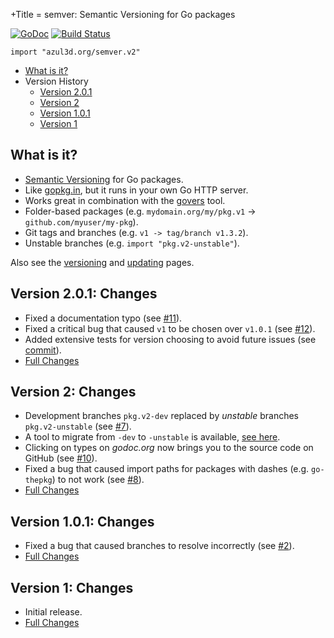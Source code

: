 +Title = semver: Semantic Versioning for Go packages

[![GoDoc](https://godoc.org/azul3d.org/semver.v2?status.svg)](https://godoc.org/azul3d.org/semver.v2) [![Build Status](https://travis-ci.org/azul3d/semver.svg)](https://travis-ci.org/azul3d/semver)

```
import "azul3d.org/semver.v2"
```

- [What is it?](#what-is-it)
- Version History
  - [Version 2.0.1](#version-201-changes)
  - [Version 2](#version-2-changes)
  - [Version 1.0.1](#version-101-changes)
  - [Version 1](#version-1-changes)

## What is it?

- [Semantic Versioning](http://semver.org/) for Go packages.
- Like [gopkg.in](http://gopkg.in), but it runs in your own Go HTTP server.
- Works great in combination with the [govers](https://github.com/rogpeppe/govers) tool.
- Folder-based packages (e.g. `mydomain.org/my/pkg.v1` -> `github.com/myuser/my-pkg`).
- Git tags and branches (e.g. `v1 -> tag/branch v1.3.2`).
- Unstable branches (e.g. `import "pkg.v2-unstable"`).

Also see the [versioning](/doc/versioning.html) and [updating](/doc/updating.html) pages.

## Version 2.0.1: Changes

- Fixed a documentation typo (see [#11](https://github.com/azul3d/semver/pull/11)).
- Fixed a critical bug that caused `v1` to be chosen over `v1.0.1` (see [#12](https://github.com/azul3d/semver/issues/12)).
- Added extensive tests for version choosing to avoid future issues (see [commit](https://github.com/azul3d/semver/commit/9f950773d7a302656368bae7747e1e7633429b17)).
- [Full Changes](https://github.com/azul3d/semver/compare/v2...v2.0.1)

## Version 2: Changes

- Development branches `pkg.v2-dev` replaced by _unstable_ branches `pkg.v2-unstable` (see [#7](https://github.com/azul3d/semver/issues/7)).
- A tool to migrate from `-dev` to `-unstable` is available, [see here](https://github.com/azul3d/semver/issues/7#issuecomment-70383909).
- Clicking on types on _godoc.org_ now brings you to the source code on GitHub (see [#10](https://github.com/azul3d/semver/issues/10)).
- Fixed a bug that caused import paths for packages with dashes (e.g. `go-thepkg`) to not work (see [#8](https://github.com/azul3d/semver/issues/8)).
- [Full Changes](https://github.com/azul3d/semver/compare/v1.0.1...v2)

## Version 1.0.1: Changes

- Fixed a bug that caused branches to resolve incorrectly (see [#2](https://github.com/azul3d/semver/issues/2)).
- [Full Changes](https://github.com/azul3d/semver/compare/v1...v1.0.1)

## Version 1: Changes

- Initial release.
- [Full Changes](https://github.com/azul3d/semver/commits/v1)
